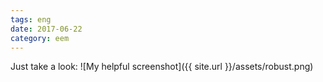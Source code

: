 ```yaml
---
tags: eng
date: 2017-06-22
category: eem
---
```


Just take a look:
![My helpful screenshot]({{ site.url }}/assets/robust.png)
